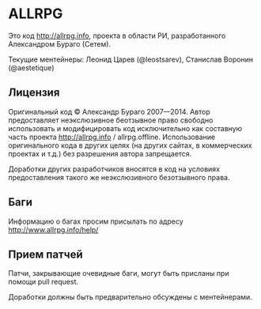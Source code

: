 ALLRPG
======

Это код http://allrpg.info, проекта в области РИ, разработанного Александром Бураго (Сетем).

Текущие ментейнеры: Леонид Царев (@leostsarev), Станислав Воронин (@aestetique)

Лицензия
-------
Оригинальный код © Александр Бураго 2007—2014.
Автор предоставляет неэкслюзивное беотзывное право свободно использовать и модифицировать код исключительно как составную часть
проекта http://allrpg.info / allrpg.offline.  Использование оригинального кода в других целях (на других сайтах, в коммерческих проектах и т.д.) без разрешения автора запрещается.

Доработки других разработчиков вносятся в код на условиях предоставления такого же неэкслюзивного безотзывного права.

Баги 
-------
Информацию о багах просим присылать по адресу http://www.allrpg.info/help/ 

Прием патчей
--------
Патчи, закрывающие очевидные баги, могут быть присланы при помощи pull request.

Доработки должны быть предварительно обсуждены с ментейнерами.

